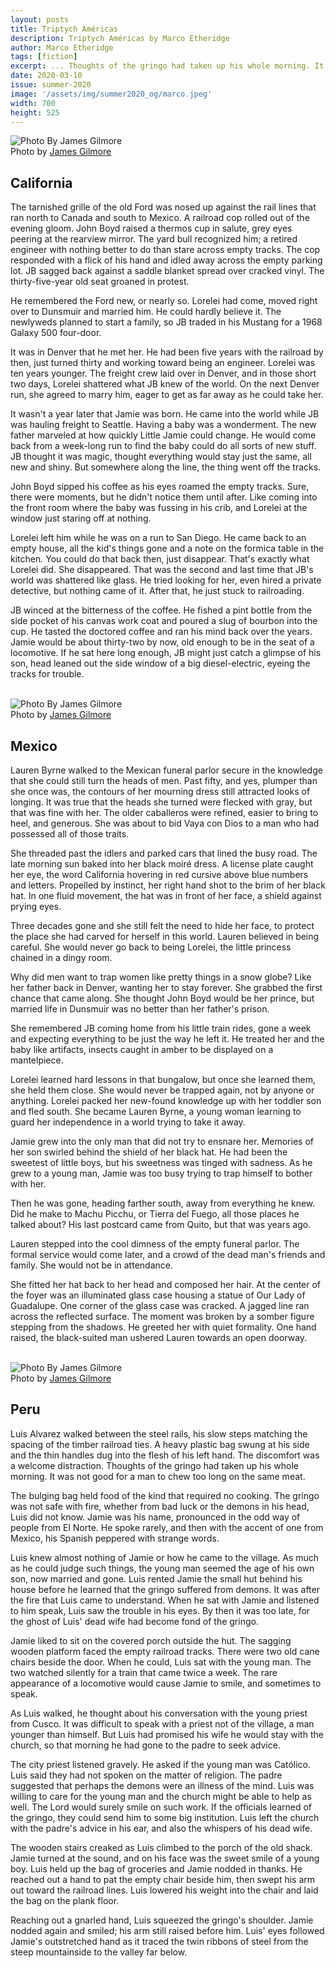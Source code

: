 ```yaml
---
layout: posts
title: Triptych Américas
description: Triptych Américas by Marco Etheridge
author: Marco Etheridge
tags: [fiction]
excerpt: ... Thoughts of the gringo had taken up his whole morning. It was not good for a man to chew too long on the same meat ...
date: 2020-03-10
issue: summer-2020
image: '/assets/img/summer2020_og/marco.jpeg'
width: 700
height: 525
---
```



<div>
<img src="{{ '/assets/img/summer2020/trip1.jpeg' | prepend: site.baseurl }}" class="img-fluid mx-auto mt-4 d-block" alt="Photo By James Gilmore"/>
<footer class="blockquote-footer mb-4"> Photo by <a href="https://www.jamesgilmore.net/" target="_blank">James Gilmore</a></footer>
</div>



## California

The tarnished grille of the old Ford was nosed up against the rail lines
that ran north to Canada and south to Mexico. A railroad cop rolled out
of the evening gloom. John Boyd raised a thermos cup in salute, grey
eyes peering at the rearview mirror. The yard bull recognized him; a
retired engineer with nothing better to do than stare across empty
tracks. The cop responded with a flick of his hand and idled away across
the empty parking lot. JB sagged back against a saddle blanket spread
over cracked vinyl. The thirty-five-year old seat groaned in protest.


He remembered the Ford new, or nearly so. Lorelei had come, moved right
over to Dunsmuir and married him. He could hardly believe it. The
newlyweds planned to start a family, so JB traded in his Mustang for a
1968 Galaxy 500 four-door.

It was in Denver that he met her. He had been five years with the
railroad by then, just turned thirty and working toward being an
engineer. Lorelei was ten years younger. The freight crew laid over in
Denver, and in those short two days, Lorelei shattered what JB knew of
the world. On the next Denver run, she agreed to marry him, eager to get
as far away as he could take her.

It wasn't a year later that Jamie was born. He came into the world while
JB was hauling freight to Seattle. Having a baby was a wonderment. The
new father marveled at how quickly Little Jamie could change. He would
come back from a week-long run to find the baby could do all sorts of
new stuff. JB thought it was magic, thought everything would stay just
the same, all new and shiny. But somewhere along the line, the thing
went off the tracks.

John Boyd sipped his coffee as his eyes roamed the empty tracks. Sure,
there were moments, but he didn't notice them until after. Like coming
into the front room where the baby was fussing in his crib, and Lorelei
at the window just staring off at nothing.

Lorelei left him while he was on a run to San Diego. He came back to an
empty house, all the kid's things gone and a note on the formica table
in the kitchen. You could do that back then, just disappear. That's
exactly what Lorelei did. She disappeared. That was the second and last
time that JB's world was shattered like glass. He tried looking for her,
even hired a private detective, but nothing came of it. After that, he
just stuck to railroading.

JB winced at the bitterness of the coffee. He fished a pint bottle from
the side pocket of his canvas work coat and poured a slug of bourbon
into the cup. He tasted the doctored coffee and ran his mind back over
the years. Jamie would be about thirty-two by now, old enough to be in
the seat of a locomotive. If he sat here long enough, JB might just
catch a glimpse of his son, head leaned out the side window of a big
diesel-electric, eyeing the tracks for trouble.

<br>

<div>
<img src="{{ '/assets/img/summer2020/trip2.jpeg' | prepend: site.baseurl }}" class="img-fluid mx-auto mt-4 d-block" alt="Photo By James Gilmore"/>
<footer class="blockquote-footer mb-4"> Photo by <a href="https://www.jamesgilmore.net/" target="_blank">James Gilmore</a></footer>
</div>

## Mexico

Lauren Byrne walked to the Mexican funeral parlor secure in the
knowledge that she could still turn the heads of men. Past fifty, and
yes, plumper than she once was, the contours of her mourning dress still
attracted looks of longing. It was true that the heads she turned were
flecked with gray, but that was fine with her. The older caballeros were
refined, easier to bring to heel, and generous. She was about to bid
Vaya con Dios to a man who had possessed all of those traits.

She threaded past the idlers and parked cars that lined the busy road.
The late morning sun baked into her black moiré dress. A license plate
caught her eye, the word California hovering in red cursive above blue
numbers and letters. Propelled by instinct, her right hand shot to the
brim of her black hat. In one fluid movement, the hat was in front of
her face, a shield against prying eyes.

Three decades gone and she still felt the need to hide her face, to
protect the place she had carved for herself in this world. Lauren
believed in being careful. She would never go back to being Lorelei, the
little princess chained in a dingy room.

Why did men want to trap women like pretty things in a snow globe? Like
her father back in Denver, wanting her to stay forever. She grabbed the
first chance that came along. She thought John Boyd would be her prince,
but married life in Dunsmuir was no better than her father's prison.

She remembered JB coming home from his little train rides, gone a week
and expecting everything to be just the way he left it. He treated her
and the baby like artifacts, insects caught in amber to be displayed on
a mantelpiece.

Lorelei learned hard lessons in that bungalow, but once she learned
them, she held them close. She would never be trapped again, not by
anyone or anything. Lorelei packed her new-found knowledge up with her
toddler son and fled south. She became Lauren Byrne, a young woman
learning to guard her independence in a world trying to take it away.

Jamie grew into the only man that did not try to ensnare her. Memories
of her son swirled behind the shield of her black hat. He had been the
sweetest of little boys, but his sweetness was tinged with sadness. As
he grew to a young man, Jamie was too busy trying to trap himself to
bother with her.

Then he was gone, heading farther south, away from everything he knew.
Did he make to Machu Picchu, or Tierra del Fuego, all those places he
talked about? His last postcard came from Quito, but that was years ago.

Lauren stepped into the cool dimness of the empty funeral parlor. The
formal service would come later, and a crowd of the dead man's friends
and family. She would not be in attendance.

She fitted her hat back to her head and composed her hair. At the center
of the foyer was an illuminated glass case housing a statue of Our Lady
of Guadalupe. One corner of the glass case was cracked. A jagged line
ran across the reflected surface. The moment was broken by a somber
figure stepping from the shadows. He greeted her with quiet formality.
One hand raised, the black-suited man ushered Lauren towards an open
doorway.

<br>

<div>
<img src="{{ '/assets/img/summer2020/trip3.jpeg' | prepend: site.baseurl }}" class="img-fluid mx-auto mt-4 d-block" alt="Photo By James Gilmore"/>
<footer class="blockquote-footer mb-4"> Photo by <a href="https://www.jamesgilmore.net/" target="_blank">James Gilmore</a></footer>
</div>

## Peru

Luis Alvarez walked between the steel rails, his slow steps matching the
spacing of the timber railroad ties. A heavy plastic bag swung at his
side and the thin handles dug into the flesh of his left hand. The
discomfort was a welcome distraction. Thoughts of the gringo had taken
up his whole morning. It was not good for a man to chew too long on the
same meat.

The bulging bag held food of the kind that required no cooking. The
gringo was not safe with fire, whether from bad luck or the demons in
his head, Luis did not know. Jamie was his name, pronounced in the odd
way of people from El Norte. He spoke rarely, and then with the accent
of one from Mexico, his Spanish peppered with strange words.

Luis knew almost nothing of Jamie or how he came to the village. As much
as he could judge such things, the young man seemed the age of his own
son, now married and gone. Luis rented Jamie the small hut behind his
house before he learned that the gringo suffered from demons. It was
after the fire that Luis came to understand. When he sat with Jamie and
listened to him speak, Luis saw the trouble in his eyes. By then it was
too late, for the ghost of Luis' dead wife had become fond of the
gringo.

Jamie liked to sit on the covered porch outside the hut. The sagging
wooden platform faced the empty railroad tracks. There were two old cane
chairs beside the door. When he could, Luis sat with the young man. The
two watched silently for a train that came twice a week. The rare
appearance of a locomotive would cause Jamie to smile, and sometimes to
speak.

As Luis walked, he thought about his conversation with the young priest
from Cusco. It was difficult to speak with a priest not of the village,
a man younger than himself. But Luis had promised his wife he would stay
with the church, so that morning he had gone to the padre to seek
advice.

The city priest listened gravely. He asked if the young man was
Católico. Luis said they had not spoken on the matter of religion. The
padre suggested that perhaps the demons were an illness of the mind.
Luis was willing to care for the young man and the church might be able
to help as well. The Lord would surely smile on such work. If the
officials learned of the gringo, they could send him to some big
institution. Luis left the church with the padre's advice in his ear,
and also the whispers of his dead wife.

The wooden stairs creaked as Luis climbed to the porch of the old shack.
Jamie turned at the sound, and on his face was the sweet smile of a
young boy. Luis held up the bag of groceries and Jamie nodded in thanks.
He reached out a hand to pat the empty chair beside him, then swept his
arm out toward the railroad lines. Luis lowered his weight into the
chair and laid the bag on the plank floor.

Reaching out a gnarled hand, Luis squeezed the gringo's shoulder. Jamie
nodded again and smiled; his arm still raised before him. Luis' eyes
followed Jamie's outstretched hand as it traced the twin ribbons of
steel from the steep mountainside to the valley far below.
